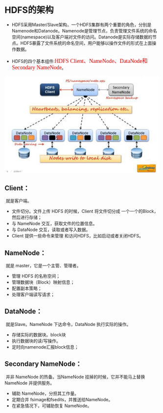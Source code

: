 # HDFS的架构

- HDFS采用Master/Slave架构，一个HDFS集群有两个重要的角色，分别是Namenode和Datanode。Namenode是管理节点，负责管理文件系统的命名空间(namespace)以及客户端对文件的访问。Datanode是实际存储数据的节点。HDFS暴露了文件系统的命名空间，用户能够以操作文件的形式在上面操作数据。

- HDFS的四个基本组件:<span style="color:red;background:white;font-size:18px;font-family:楷体;">HDFS Client、NameNode、DataNode和Secondary NameNode</span>。

![07-HDFS框架](.\image\07-HDFS框架.png)

## Client：

​	就是客户端。

- 文件切分。文件上传 HDFS 的时候，Client 将文件切分成 一个一个的Block，然后进行存储；
- 与 NameNode 交互，获取文件的位置信息。
- 与 DataNode 交互，读取或者写入数据。
- Client 提供一些命令来管理 和访问HDFS，比如启动或者关闭HDFS。



## NameNode：

​	就是 master，它是一个主管、管理者。

- 管理 HDFS 的名称空间；
- 管理数据块（Block）映射信息；
- 配置副本策略；
- 处理客户端读写请求；



## DataNode：

​	就是Slave。NameNode 下达命令，DataNode 执行实际的操作。

- 存储实际的数据块。block块
- 执行数据块的读/写操作。
- 定时向namenode汇报block信息；



## Secondary NameNode：

​		并非 NameNode 的热备。当NameNode 挂掉的时候，它并不能马上替换 NameNode 并提供服务。

- 辅助 NameNode，分担其工作量。
- 定期合并 fsimage和fsedits，并推送给NameNode。
- 在紧急情况下，可辅助恢复 NameNode。